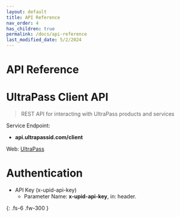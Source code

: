 ```yaml
---
layout: default
title: API Reference
nav_order: 4
has_children: true
permalink: /docs/api-reference
last_modified_date: 5/2/2024
---
```


# API Reference

<h1 id="client-api">UltraPass Client API</h1>

> REST API for interacting with UltraPass products and services

Service Endpoint:

* **api.ultrapassid.com/client**

Web: <a href="https://www.ultrapassid.com/">UltraPass</a> 

# Authentication

* API Key (x-upid-api-key)
    - Parameter Name: **x-upid-api-key**, in: header. 

{: .fs-6 .fw-300 }